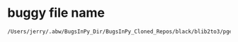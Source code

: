 # buggy file name

```text
/Users/jerry/.abw/BugsInPy_Dir/BugsInPy_Cloned_Repos/black/blib2to3/pgen2/driver.py
```